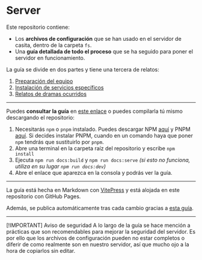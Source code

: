 # Server

Este repositorio contiene:

- Los **archivos de configuración** que se han usado en el servidor de casita, dentro de la carpeta `fs`.
- Una **guía detallada de todo el proceso** que se ha seguido para poner el servidor en funcionamiento.

La guía se divide en dos partes y tiene una tercera de relatos:

1. [Preparación del equipo](https://wupp-dev.github.io/server/equipo/historia)
2. [Instalación de servicios específicos](https://wupp-dev.github.io/server/servicios/nextcloud)
3. [Relatos de dramas ocurridos](https://wupp-dev.github.io/server/relatos/bloqueo-ssh.html)

---

Puedes **consultar la guía** en [este enlace](https://wupp-dev.github.io/server/) o puedes compilarla tú mismo descargando el repositorio:

1. Necesitarás `npm` o `pnpm` instalado. Puedes descargar NPM [aquí](https://github.com/nodesource/distributions) y PNPM [aquí](https://pnpm.io/installation). Si decides instalar PNPM, cuando en un comando haya que poner `npm` tendrás que sustituirlo por `pnpm`.
2. Abre una terminal en la carpeta raíz del repositorio y escribe `npm install`
3. Ejecuta `npm run docs:build` y `npm run docs:serve` _(si esto no funciona, utiliza en su lugar `npm run docs:dev`)_
4. Abre el enlace que aparezca en la consola y podrás ver la guía.

---

La guía está hecha en Markdown con [VitePress](https://github.com/vuejs/vitepress) y está alojada en este repositorio con GitHub Pages.

Además, se publica automáticamente tras cada cambio gracias a [esta guía](https://jamesiv.es/blog/github/actions/2022/01/23/deploying-to-github-pages-with-github-actions).

---

[!IMPORTANT] Aviso de seguridad
A lo largo de la guía se hace mención a prácticas que son recomendables para mejorar la seguridad del servidor. Es por ello que los archivos de configuración pueden no estar completos o diferir de como realmente son en nuestro servidor, así que mucho ojo a la hora de copiarlos sin editar.
